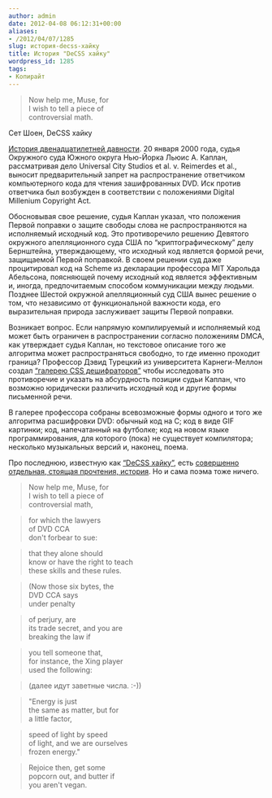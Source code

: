 ```yaml
---
author: admin
date: 2012-04-08 06:12:31+00:00
aliases:
- /2012/04/07/1285
slug: история-decss-хайку
title: История "DeCSS хайку"
wordpress_id: 1285
tags:
- Копирайт
---
```


> Now help me, Muse, for  
> I wish to tell a piece of  
> controversial math.

Сет Шоен, DeCSS хайку

[История двенадцатилетней давности](http://www.cs.cmu.edu/~dst/DeCSS/Gallery/). 20 января 2000 года, судья Окружного суда Южного округа Нью-Йорка Льюис А. Каплан, рассматривая дело Universal City Studios et al. v. Reimerdes et al., выносит предварительный запрет на распространение ответчиком компьютерного кода для чтения зашифрованных DVD. Иск против ответчика был возбужден в соответствии с положениями Digital Millenium Copyright Act.

Обосновывая свое решение, судья Каплан указал, что положения Первой поправки о защите свободы слова не распространяются на исполняемый исходный код. Это противоречило решению Девятого окружного апелляционного суда США по “криптографическому” делу Бернштейна, утверждающему, что исходный код является формой речи, защищаемой Первой поправкой. В своем решении суд даже процитировал код на Scheme из декларации профессора MIT Харольда Абельсона, поясняющей почему исходный код является эффективным и, иногда, предпочитаемым способом коммуникации между людьми. Позднее Шестой окружной апелляционный суд США вынес решение о том, что независимо от функциональной важности кода, его выразительная природа заслуживает защиты Первой поправки.

Возникает вопрос. Если напрямую компилируемый и исполняемый код может быть ограничен в распространении согласно положениям DMCA, как утверждает судья Каплан, но текстовое описание того же алгоритма может распространяться свободно, то где именно проходит граница? Профессор Дэвид Турецкий из университета Карнеги-Меллон создал [“галерею CSS дешифраторов”](http://www.cs.cmu.edu/~dst/DeCSS/Gallery/) чтобы исследовать это противоречие и указать на абсурдность позиции судьи Каплан, что возможно юридически различить исходный код и другие формы письменной речи.

В галерее профессора собраны всевозможные формы одного и того же алгоритма расшифровки DVD: обычный код на C; код в виде GIF картинки; код, напечатанный на футболке; код на новом языке программирования, для которого (пока) не существует компилятора; несколько музыкальных версий и, наконец, поема.

Про последнюю, известную как [“DeCSS хайку”](http://www.cs.cmu.edu/~dst/DeCSS/Gallery/decss-haiku.txt), есть [совершенно отдельная, стоящая прочтения, история](http://www.loyalty.org/~schoen/haiku.html). Но и сама поэма тоже ничего. 

> Now help me, Muse, for  
> I wish to tell a piece of  
> controversial math,

> for which the lawyers  
> of DVD CCA  
> don't forbear to sue:

> that they alone should  
> know or have the right to teach  
> these skills and these rules.

> (Now those six bytes, the  
> DVD CCA says  
> under penalty

> of perjury, are  
> its trade secret, and you are  
> breaking the law if

> you tell someone that,  
> for instance, the Xing player  
> used the following:

> (далее идут заветные числа. :-))

> "Energy is just  
> the same as matter, but for  
> a little factor,

> speed of light by speed  
> of light, and we are ourselves  
> frozen energy."

> Rejoice then, get some  
> popcorn out, and butter if  
> you aren't vegan.
